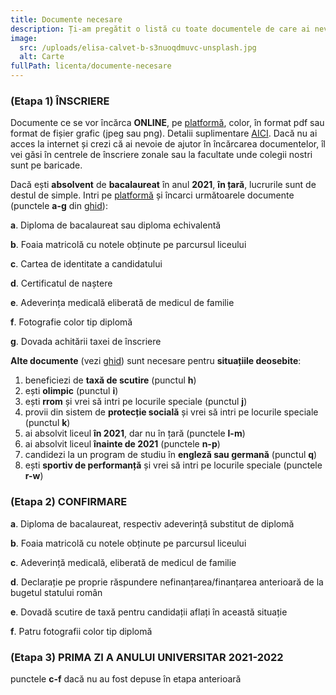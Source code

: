 ```yaml
---
title: Documente necesare
description: Ți-am pregătit o listă cu toate documentele de care ai nevoie.
image:
  src: /uploads/elisa-calvet-b-s3nuoqdmuvc-unsplash.jpg
  alt: Carte
fullPath: licenta/documente-necesare
---
```

### (Etapa 1) ÎNSCRIERE

Documente ce se vor încărca **ONLINE**, pe [platformă](https://admitere.upt.ro), color, în format pdf sau format de fișier grafic (jpeg sau png). Detalii suplimentare [AICI](https://www.upt.ro/Informatii_acte-necesare-pentru-dosarul-de-inscriere-la-admiterea-la-li_1412_ro.html). Dacă nu ai acces la internet și crezi că ai nevoie de ajutor în încărcarea documentelor, îl vei găsi în centrele de înscriere zonale sau la facultate unde colegii nostri sunt pe baricade.

Dacă ești **absolvent** de **bacalaureat** în anul **2021**, **în țară**, lucrurile sunt de destul de simple. Intri pe [platformă](https://admitere.upt.ro) și încarci următoarele documente (punctele **a-g** din [ghid](http://www.upt.ro/Informatii_acte-necesare-pentru-dosarul-de-inscriere-la-admiterea-la-li_1412_ro.html)):

**a**.	Diploma de bacalaureat sau diploma echivalentă

**b**.	Foaia matricolă cu notele obținute pe parcursul liceului

**c**.	Cartea de identitate a candidatului

**d**.	Certificatul de naștere

**e**.	Adeverința medicală eliberată de medicul de familie 

**f**.	Fotografie color tip diplomă

**g**.	Dovada achitării taxei de înscriere

**Alte documente** (vezi [ghid](http://www.upt.ro/Informatii_acte-necesare-pentru-dosarul-de-inscriere-la-admiterea-la-li_1412_ro.html)) sunt necesare pentru **situațiile deosebite**:

1. beneficiezi de **taxă de scutire** (punctul **h**)
2. ești **olimpic** (punctul **i**)
3. ești **rrom** și vrei să intri pe locurile speciale (punctul **j**)
4. provii din sistem de **protecție socială** și vrei să intri pe locurile speciale (punctul **k**)
5. ai absolvit liceul **în 2021**, dar nu în țară (punctele **l-m**)
6. ai absolvit liceul **înainte de 2021** (punctele **n-p**)
7. candidezi la un program de studiu în **engleză sau germană** (punctul **q**)
8. ești **sportiv de performanță** și vrei să intri pe locurile speciale (punctele **r-w**)

### (Etapa 2) CONFIRMARE

**a**.	Diploma de bacalaureat, respectiv adeverință substitut de diplomă 

**b**.	Foaia matricolă cu notele obținute pe parcursul liceului

**c**.	Adeverință medicală, eliberată de medicul de familie

**d**.	Declarație pe proprie răspundere nefinanțarea/finanțarea anterioară de la bugetul statului român 

**e**.	Dovadă scutire de taxă pentru candidații aflați în această situație

**f**.	Patru  fotografii color tip diplomă

### (Etapa 3) PRIMA ZI A ANULUI UNIVERSITAR 2021-2022

punctele **c-f** dacă nu au fost depuse în etapa anterioară